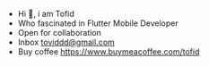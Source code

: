 - Hi 👋, i am Tofid
- Who fascinated in Flutter Mobile Developer
- Open for collaboration
- Inbox toviddd@gmail.com
- Buy coffee https://www.buymeacoffee.com/tofid
